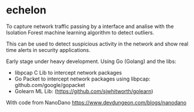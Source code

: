 # echelon
To capture network traffic passing by a interface and analise with the Isolation Forest machine learning algorithm to detect outliers.

This can be used to detect suspicious activity in the network and show real time alerts in security applications.

Early stage under heavy development.
Using Go (Golang) and the libs:
- libpcap C Lib to intercept network packages
- Go Packet to intercept network packages using libpcap: github.com/google/gopacket
- Golearn ML Lib: (https://github.com/sjwhitworth/golearn)

With code from NanoDano
https://www.devdungeon.com/blogs/nanodano